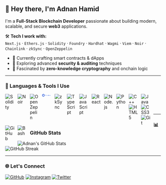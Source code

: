 ## 👋 Hey there, I'm Adnan Hamid

I'm a **Full-Stack Blockchain Developer** passionate about building modern, scalable, and secure **web3** applications.

🛠️ **Tech I work with:**  
`Next.js` · `Ethers.js` · `Solidity` · `Foundry` · `Hardhat` · `Wagmi` · `Viem` · `Noir` · `Chainlink` · `zkSync` · `OpenZeppelin`

- 🔭 Currently crafting smart contracts & dApps  
- 🔐 Exploring advanced **security & auditing** techniques  
- 🧩 Fascinated by **zero-knowledge cryptography** and onchain logic  

---

### 🧰 Languages & Tools I Use

<!-- Blockchain -->
<img align="left" alt="Solidity" width="30px" style="padding-right:10px;" src="https://cdn.jsdelivr.net/gh/devicons/devicon/icons/solidity/solidity-original.svg" title="Solidity" />
<img align="left" alt="Noir" width="30px" style="padding-right:10px;" src="https://raw.githubusercontent.com/noir-lang/noir/main/assets/logo.svg" title="Noir" />
<img align="left" alt="OpenZeppelin" width="30px" style="padding-right:10px;" src="https://avatars.githubusercontent.com/u/22668662?s=200&v=4" title="OpenZeppelin" />
<img align="left" alt="Chainlink" width="30px" style="padding-right:10px;" src="https://raw.githubusercontent.com/smartcontractkit/chainlink/develop/docs/logo-chainlink-blue.svg" title="Chainlink" />
<img align="left" alt="zkSync" width="30px" style="padding-right:10px;" src="https://avatars.githubusercontent.com/u/87843784?s=200&v=4" title="zkSync" />

<!-- General Web & Language Stack -->
<img align="left" alt="TypeScript" width="30px" style="padding-right:10px;" src="https://cdn.jsdelivr.net/gh/devicons/devicon/icons/typescript/typescript-plain.svg" title="TypeScript" />
<img align="left" alt="JavaScript" width="30px" style="padding-right:10px;" src="https://cdn.jsdelivr.net/gh/devicons/devicon/icons/javascript/javascript-plain.svg" title="JavaScript" />
<img align="left" alt="React" width="30px" style="padding-right:10px;" src="https://cdn.jsdelivr.net/gh/devicons/devicon/icons/react/react-original.svg" title="React" />
<img align="left" alt="Node.js" width="30px" style="padding-right:10px;" src="https://cdn.jsdelivr.net/gh/devicons/devicon/icons/nodejs/nodejs-original.svg" title="Node.js" />
<img align="left" alt="Python" width="30px" style="padding-right:10px;" src="https://cdn.jsdelivr.net/gh/devicons/devicon/icons/python/python-plain.svg" title="Python" />
<img align="left" alt="C++" width="30px" style="padding-right:10px;" src="https://cdn.jsdelivr.net/gh/devicons/devicon/icons/cplusplus/cplusplus-line.svg" title="C++" />
<img align="left" alt="Java" width="30px" style="padding-right:10px;" src="https://cdn.jsdelivr.net/gh/devicons/devicon/icons/java/java-original.svg" title="Java" />
<img align="left" alt="HTML5" width="30px" style="padding-right:10px;" src="https://cdn.jsdelivr.net/gh/devicons/devicon/icons/html5/html5-plain.svg" title="HTML5" />
<img align="left" alt="CSS3" width="30px" style="padding-right:10px;" src="https://cdn.jsdelivr.net/gh/devicons/devicon/icons/css3/css3-plain.svg" title="CSS3" />
<img align="left" alt="Git" width="30px" style="padding-right:10px;" src="https://cdn.jsdelivr.net/gh/devicons/devicon/icons/git/git-original.svg" title="Git" />
<img align="left" alt="GitHub" width="30px" style="padding-right:10px;" src="https://cdn.jsdelivr.net/gh/devicons/devicon/icons/github/github-original.svg" title="GitHub" />
<img align="left" alt="Bash" width="30px" style="padding-right:10px;" src="https://cdn.jsdelivr.net/gh/devicons/devicon/icons/bash/bash-original.svg" title="Bash" />

<br/><br/><br/>

---

### 📊 GitHub Stats

![Adnan's GitHub Stats](https://github-readme-stats.vercel.app/api?username=adnanhamidbeigh&show_icons=true&count_private=true&theme=default)
<br/>
![GitHub Streak](https://streak-stats.demolab.com/?user=adnanhamidbeigh&theme=default)

---

### 🌐 Let's Connect

[![GitHub](https://img.shields.io/badge/GitHub-000?style=for-the-badge&logo=github)](https://github.com/adnanhamidbeigh)
[![Instagram](https://img.shields.io/badge/Instagram-E4405F?style=for-the-badge&logo=instagram&logoColor=white)](https://www.instagram.com/adnan_hamid11/)
[![Twitter](https://img.shields.io/badge/Twitter-1DA1F2?style=for-the-badge&logo=twitter&logoColor=white)](https://twitter.com/divine_adnan)

<!--
### ☕ Support Me
<a href="https://www.buymeacoffee.com/adnanhamid"><img src="https://cdn.buymeacoffee.com/buttons/v2/default-yellow.png" width="200" /></a>
-->
